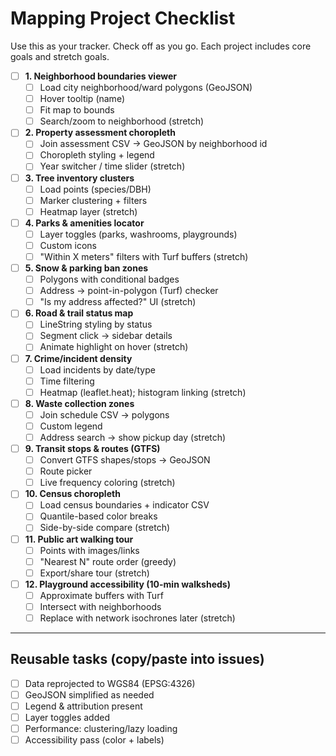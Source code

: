 # Mapping Project Checklist

Use this as your tracker. Check off as you go. Each project includes core goals and stretch goals.

- [ ] **1. Neighborhood boundaries viewer**
  - [ ] Load city neighborhood/ward polygons (GeoJSON)
  - [ ] Hover tooltip (name)
  - [ ] Fit map to bounds
  - [ ] Search/zoom to neighborhood (stretch)

- [ ] **2. Property assessment choropleth**
  - [ ] Join assessment CSV → GeoJSON by neighborhood id
  - [ ] Choropleth styling + legend
  - [ ] Year switcher / time slider (stretch)

- [ ] **3. Tree inventory clusters**
  - [ ] Load points (species/DBH)
  - [ ] Marker clustering + filters
  - [ ] Heatmap layer (stretch)

- [ ] **4. Parks & amenities locator**
  - [ ] Layer toggles (parks, washrooms, playgrounds)
  - [ ] Custom icons
  - [ ] "Within X meters" filters with Turf buffers (stretch)

- [ ] **5. Snow & parking ban zones**
  - [ ] Polygons with conditional badges
  - [ ] Address → point-in-polygon (Turf) checker
  - [ ] "Is my address affected?" UI (stretch)

- [ ] **6. Road & trail status map**
  - [ ] LineString styling by status
  - [ ] Segment click → sidebar details
  - [ ] Animate highlight on hover (stretch)

- [ ] **7. Crime/incident density**
  - [ ] Load incidents by date/type
  - [ ] Time filtering
  - [ ] Heatmap (leaflet.heat); histogram linking (stretch)

- [ ] **8. Waste collection zones**
  - [ ] Join schedule CSV → polygons
  - [ ] Custom legend
  - [ ] Address search → show pickup day (stretch)

- [ ] **9. Transit stops & routes (GTFS)**
  - [ ] Convert GTFS shapes/stops → GeoJSON
  - [ ] Route picker
  - [ ] Live frequency coloring (stretch)

- [ ] **10. Census choropleth**
  - [ ] Load census boundaries + indicator CSV
  - [ ] Quantile-based color breaks
  - [ ] Side-by-side compare (stretch)

- [ ] **11. Public art walking tour**
  - [ ] Points with images/links
  - [ ] "Nearest N" route order (greedy)
  - [ ] Export/share tour (stretch)

- [ ] **12. Playground accessibility (10-min walksheds)**
  - [ ] Approximate buffers with Turf
  - [ ] Intersect with neighborhoods
  - [ ] Replace with network isochrones later (stretch)

---

## Reusable tasks (copy/paste into issues)

- [ ] Data reprojected to WGS84 (EPSG:4326)
- [ ] GeoJSON simplified as needed
- [ ] Legend & attribution present
- [ ] Layer toggles added
- [ ] Performance: clustering/lazy loading
- [ ] Accessibility pass (color + labels)
